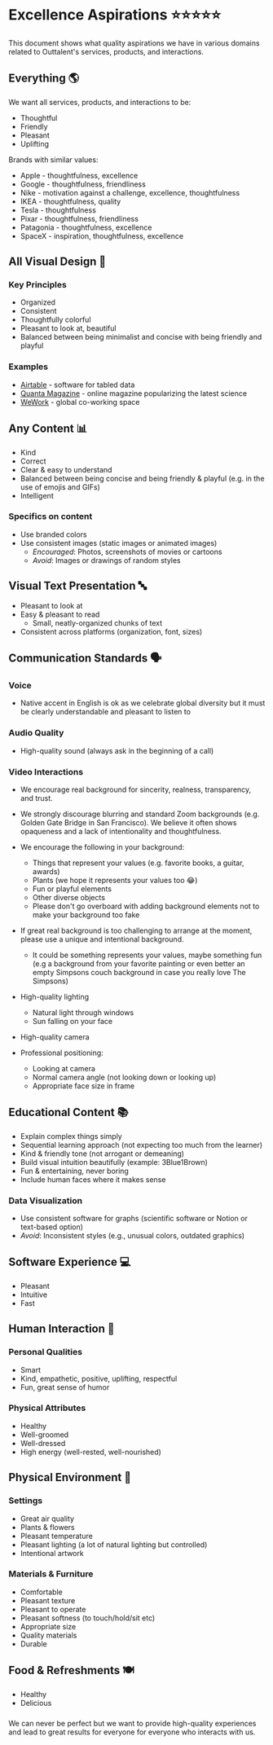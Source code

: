 # Excellence Aspirations ⭐️⭐️⭐️⭐️⭐️

This document shows what quality aspirations we have in various domains related to Outtalent's services, products, and interactions.

## Everything 🌎

We want all services, products, and interactions to be:
- Thoughtful
- Friendly
- Pleasant
- Uplifting

Brands with similar values:
- Apple - thoughtfulness, excellence
- Google - thoughtfulness, friendliness
- Nike - motivation against a challenge, excellence, thoughtfulness
- IKEA - thoughtfulness, quality
- Tesla - thoughtfulness
- Pixar - thoughtfulness, friendliness
- Patagonia - thoughtfulness, excellence
- SpaceX - inspiration, thoughtfulness, excellence

## All Visual Design 🎨
### Key Principles
- Organized
- Consistent
- Thoughtfully colorful
- Pleasant to look at, beautiful
- Balanced between being minimalist and concise with being friendly and playful

### Examples
- [Airtable](https://www.google.com/search?q=Airtable+interface&tbm=isch) - software for tabled data
- [Quanta Magazine](https://www.youtube.com/watch?v=_bJeKUosqoY&t=123s) - online magazine popularizing the latest science
- [WeWork](https://www.google.com/search?q=WeWork+offices&tbm=isch) - global co-working space

## Any Content 📊
- Kind
- Correct
- Clear & easy to understand
- Balanced between being concise and being friendly & playful (e.g. in the use of emojis and GIFs)
- Intelligent

### Specifics on content
- Use branded colors
- Use consistent images (static images or animated images)
    - *Encouraged*: Photos, screenshots of movies or cartoons
    - *Avoid*: Images or drawings of random styles

## Visual Text Presentation 🔤
- Pleasant to look at
- Easy & pleasant to read
  - Small, neatly-organized chunks of text
- Consistent across platforms (organization, font, sizes)

## Communication Standards 🗣️
### Voice
- Native accent in English is ok as we celebrate global diversity but it must be clearly understandable and pleasant to listen to

### Audio Quality
- High-quality sound (always ask in the beginning of a call)

### Video Interactions
- We encourage real background for sincerity, realness, transparency, and trust.
- We strongly discourage blurring and standard Zoom backgrounds (e.g. Golden Gate Bridge in San Francisco). We believe it often shows opaqueness and a lack of intentionality and thoughtfulness.
- We encourage the following in your background:
  - Things that represent your values (e.g. favorite books, a guitar, awards)
  - Plants (we hope it represents your values too 😂)
  - Fun or playful elements
  - Other diverse objects
  - Please don't go overboard with adding background elements not to make your background too fake
- If great real background is too challenging to arrange at the moment, please use a unique and intentional background.
  - It could be something represents your values, maybe something fun (e.g a background from your favorite painting or even better an empty Simpsons couch background in case you really love The Simpsons)

- High-quality lighting
  - Natural light through windows
  - Sun falling on your face

- High-quality camera

- Professional positioning:
  - Looking at camera
  - Normal camera angle (not looking down or looking up)
  - Appropriate face size in frame

## Educational Content 📚
- Explain complex things simply
- Sequential learning approach (not expecting too much from the learner)
- Kind & friendly tone (not arrogant or demeaning)
- Build visual intuition beautifully (example: 3Blue1Brown)
- Fun & entertaining, never boring
- Include human faces where it makes sense

### Data Visualization
- Use consistent software for graphs (scientific software or Notion or text-based option)
- *Avoid*: Inconsistent styles (e.g., unusual colors, outdated graphics)

## Software Experience 💻
- Pleasant
- Intuitive
- Fast

###

## Human Interaction 👥

### Personal Qualities
- Smart
- Kind, empathetic, positive, uplifting, respectful
- Fun, great sense of humor

### Physical Attributes
- Healthy
- Well-groomed
- Well-dressed
- High energy (well-rested, well-nourished)

###

## Physical Environment 🌿
### Settings
- Great air quality
- Plants & flowers
- Pleasant temperature
- Pleasant lighting (a lot of natural lighting but controlled)
- Intentional artwork

### Materials & Furniture
- Comfortable
- Pleasant texture
- Pleasant to operate
- Pleasant softness (to touch/hold/sit etc)
- Appropriate size
- Quality materials
- Durable

## Food & Refreshments 🍽️
- Healthy
- Delicious

###

We can never be perfect but we want to provide high-quality experiences and lead to great results for everyone for everyone who interacts with us.
